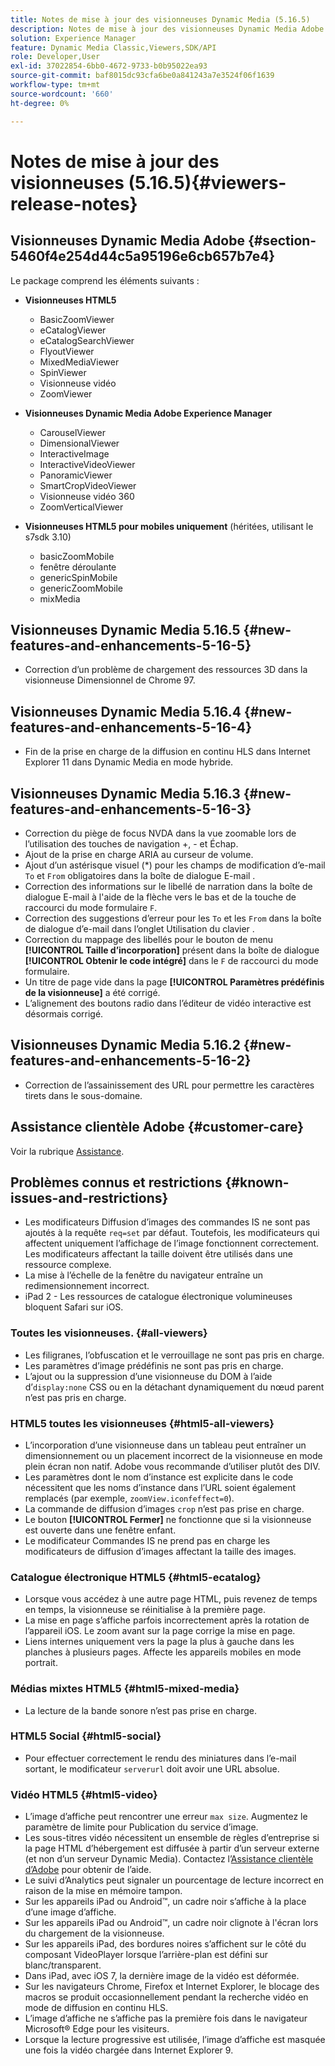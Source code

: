 ```yaml
---
title: Notes de mise à jour des visionneuses Dynamic Media (5.16.5)
description: Notes de mise à jour des visionneuses Dynamic Media Adobe.
solution: Experience Manager
feature: Dynamic Media Classic,Viewers,SDK/API
role: Developer,User
exl-id: 37022854-6bb0-4672-9733-b0b95022ea93
source-git-commit: baf8015dc93cfa6be0a841243a7e3524f06f1639
workflow-type: tm+mt
source-wordcount: '660'
ht-degree: 0%

---
```


# Notes de mise à jour des visionneuses (5.16.5){#viewers-release-notes}

<!-- Updated March 03, 2022 for the 5.16.5 release. Contact is Deepa Gupta-->

<!-- hide: yes
hidefromtoc: yes-->

<!-- robots: noindex
googlebot: noindex -->

## Visionneuses Dynamic Media Adobe {#section-5460f4e254d44c5a95196e6cb657b7e4}

Le package comprend les éléments suivants :

* **Visionneuses HTML5**

   * BasicZoomViewer
   * eCatalogViewer
   * eCatalogSearchViewer
   * FlyoutViewer
   * MixedMediaViewer
   * SpinViewer
   * Visionneuse vidéo
   * ZoomViewer

* **Visionneuses Dynamic Media Adobe Experience Manager**

   * CarouselViewer
   * DimensionalViewer
   * InteractiveImage
   * InteractiveVideoViewer
   * PanoramicViewer
   * SmartCropVideoViewer
   * Visionneuse vidéo 360
   * ZoomVerticalViewer

* **Visionneuses HTML5 pour mobiles uniquement** (héritées, utilisant le s7sdk 3.10)

   * basicZoomMobile
   * fenêtre déroulante
   * genericSpinMobile
   * genericZoomMobile
   * mixMedia


## Visionneuses Dynamic Media 5.16.5 {#new-features-and-enhancements-5-16-5}

* Correction d’un problème de chargement des ressources 3D dans la visionneuse Dimensionnel de Chrome 97.

## Visionneuses Dynamic Media 5.16.4 {#new-features-and-enhancements-5-16-4}

* Fin de la prise en charge de la diffusion en continu HLS dans Internet Explorer 11 dans Dynamic Media en mode hybride.

## Visionneuses Dynamic Media 5.16.3 {#new-features-and-enhancements-5-16-3}

* Correction du piège de focus NVDA dans la vue zoomable lors de l’utilisation des touches de navigation +, - et Échap. <!-- (CQ-4290719) -->
* Ajout de la prise en charge ARIA au curseur de volume. <!--  (CQ-4324080) -->
* Ajout d’un astérisque visuel (*) pour les champs de modification d’e-mail `To` et `From` obligatoires dans la boîte de dialogue E-mail . <!-- (CQ-4290935) -->
* Correction des informations sur le libellé de narration dans la boîte de dialogue E-mail à l&#39;aide de la flèche vers le bas et de la touche de raccourci du mode formulaire `F`. <!-- (CQ-4290934) -->
* Correction des suggestions d’erreur pour les `To` et les `From` dans la boîte de dialogue d’e-mail dans l’onglet Utilisation du clavier . <!-- (CQ-4290930) -->
* Correction du mappage des libellés pour le bouton de menu **[!UICONTROL Taille d’incorporation]** présent dans la boîte de dialogue **[!UICONTROL Obtenir le code intégré]** dans le `F` de raccourci du mode formulaire. <!-- (CQ-4290929) -->
* Un titre de page vide dans la page **[!UICONTROL Paramètres prédéfinis de la visionneuse]** a été corrigé. <!-- (CQ-4290936) -->
* L’alignement des boutons radio dans l’éditeur de vidéo interactive est désormais corrigé. <!-- (CQ-4330159) -->

## Visionneuses Dynamic Media 5.16.2 {#new-features-and-enhancements-5-16-2}

* Correction de l’assainissement des URL pour permettre les caractères tirets dans le sous-domaine. <!-- (CQ-4327691) -->

## Assistance clientèle Adobe {#customer-care}

Voir la rubrique [Assistance](https://experienceleague.adobe.com/docs/dynamic-media-classic/using/intro/support.html?lang=fr#intro).

## Problèmes connus et restrictions {#known-issues-and-restrictions}

* Les modificateurs Diffusion d’images des commandes IS ne sont pas ajoutés à la requête `req=set` par défaut. Toutefois, les modificateurs qui affectent uniquement l’affichage de l’image fonctionnent correctement. Les modificateurs affectant la taille doivent être utilisés dans une ressource complexe.
* La mise à l’échelle de la fenêtre du navigateur entraîne un redimensionnement incorrect.
* iPad 2 - Les ressources de catalogue électronique volumineuses bloquent Safari sur iOS.

### Toutes les visionneuses. {#all-viewers}

* Les filigranes, l’obfuscation et le verrouillage ne sont pas pris en charge.
* Les paramètres d’image prédéfinis ne sont pas pris en charge.
* L’ajout ou la suppression d’une visionneuse du DOM à l’aide d’`display:none` CSS ou en la détachant dynamiquement du nœud parent n’est pas pris en charge.

### HTML5 toutes les visionneuses {#html5-all-viewers}

* L’incorporation d’une visionneuse dans un tableau peut entraîner un dimensionnement ou un placement incorrect de la visionneuse en mode plein écran non natif. Adobe vous recommande d’utiliser plutôt des DIV.
* Les paramètres dont le nom d’instance est explicite dans le code nécessitent que les noms d’instance dans l’URL soient également remplacés (par exemple, `zoomView.iconfeffect=0`).
* La commande de diffusion d’images `crop` n’est pas prise en charge.
* Le bouton **[!UICONTROL Fermer]** ne fonctionne que si la visionneuse est ouverte dans une fenêtre enfant.
* Le modificateur Commandes IS ne prend pas en charge les modificateurs de diffusion d’images affectant la taille des images.

### Catalogue électronique HTML5 {#html5-ecatalog}

* Lorsque vous accédez à une autre page HTML, puis revenez de temps en temps, la visionneuse se réinitialise à la première page.
* La mise en page s’affiche parfois incorrectement après la rotation de l’appareil iOS. Le zoom avant sur la page corrige la mise en page.
* Liens internes uniquement vers la page la plus à gauche dans les planches à plusieurs pages. Affecte les appareils mobiles en mode portrait.

### Médias mixtes HTML5 {#html5-mixed-media}

* La lecture de la bande sonore n’est pas prise en charge.

### HTML5 Social {#html5-social}

* Pour effectuer correctement le rendu des miniatures dans l’e-mail sortant, le modificateur `serverurl` doit avoir une URL absolue.

### Vidéo HTML5 {#html5-video}

* L’image d’affiche peut rencontrer une erreur `max size`. Augmentez le paramètre de limite pour Publication du service d’image.
* Les sous-titres vidéo nécessitent un ensemble de règles d’entreprise si la page HTML d’hébergement est diffusée à partir d’un serveur externe (et non d’un serveur Dynamic Media). Contactez l’[Assistance clientèle d’Adobe](https://experienceleague.adobe.com/docs/dynamic-media-classic/using/intro/support.html?lang=fr#intro) pour obtenir de l’aide.
* Le suivi d’Analytics peut signaler un pourcentage de lecture incorrect en raison de la mise en mémoire tampon.
* Sur les appareils iPad ou Android™, un cadre noir s’affiche à la place d’une image d’affiche.
* Sur les appareils iPad ou Android™, un cadre noir clignote à l&#39;écran lors du chargement de la visionneuse.
* Sur les appareils iPad, des bordures noires s’affichent sur le côté du composant VideoPlayer lorsque l’arrière-plan est défini sur blanc/transparent.
* Dans iPad, avec iOS 7, la dernière image de la vidéo est déformée.
* Sur les navigateurs Chrome, Firefox et Internet Explorer, le blocage des macros se produit occasionnellement pendant la recherche vidéo en mode de diffusion en continu HLS.
* L’image d’affiche ne s’affiche pas la première fois dans le navigateur Microsoft® Edge pour les visiteurs.
* Lorsque la lecture progressive est utilisée, l’image d’affiche est masquée une fois la vidéo chargée dans Internet Explorer 9.
